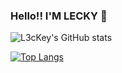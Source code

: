 ###  Hello!! I'M LECKY 👋




![L3cKey's GitHub stats](https://github-readme-stats.vercel.app/api?username=L3cKey&show_icons=true&theme=nightowl)

[![Top Langs](https://github-readme-stats.vercel.app/api/top-langs/?username=L3cKey&layout=compact&theme==nightowl&langs_count=5)](https://github.com/anuraghazra/github-readme-stats)

